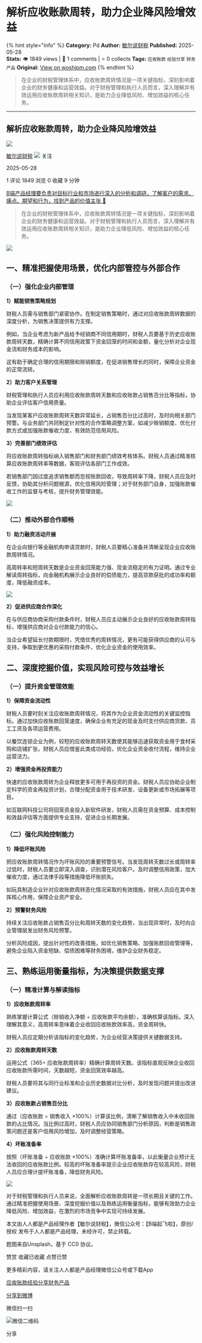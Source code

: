 # 解析应收账款周转，助力企业降风险增效益
{% hint style="info" %}
**Category:** Pd
**Author:** [敏尔说财税](https://www.woshipm.com/u/373488)
**Published:** 2025-05-28  
**Stats:** 👁️ 1849 views | 💬 1 comments | ⭐ 0 collects
**Tags:** `应收账款` `经验分享` `财务产品`
**Original:** [View on woshipm.com](https://www.woshipm.com/pd/6222323.html)
{% endhint %}
> 在企业的财税管理体系中，应收账款周转情况是一项关键指标，深刻影响着企业的财务健康和运营效益。对于财税管理和执行人员而言，深入理解并有效运用应收账款周转相关知识，是助力企业降低风险、增加效益的核心任务。

---

## 解析应收账款周转，助力企业降风险增效益

[![](https://static.woshipm.com/view/woshipm_api_def_20240915085304_8339.jpg?imageView2/1/w/72/h/72/q/100)](https://www.woshipm.com/u/373488)

[敏尔说财税](https://www.woshipm.com/u/373488) ![](https://static.woshipm.com/tag/1101_1@2x.png) 关注

2025-05-28

1 评论 1849 浏览 0 收藏 9 分钟

[B端产品经理要负责对目标行业和市场进行深入的分析和调研，了解客户的需求、痛点、期望和行为，找到产品的价值主张 🔗](https://ke.qidianla.com/courses/bcpm)

> 在企业的财税管理体系中，应收账款周转情况是一项关键指标，深刻影响着企业的财务健康和运营效益。对于财税管理和执行人员而言，深入理解并有效运用应收账款周转相关知识，是助力企业降低风险、增加效益的核心任务。

![](https://image.woshipm.com/2023/04/14/7785da1c-daa1-11ed-aee8-00163e0b5ff3.png)

## 一、精准把握使用场景，优化内部管控与外部合作

### （一）强化企业内部管理

**1）赋能销售策略规划**

财税人员需与销售部门紧密协作。在制定销售策略时，通过对应收账款周转数据的深度分析，为销售决策提供有力支撑。

例如，当企业考虑为新产品给予经销商不同信用期时，财税人员要基于历史应收账款周转天数，精确计算不同信用政策下资金回笼的时间和金额，量化分析对企业现金流和财务成本的影响。

这有助于确定合理的信用期限和赊销额度，在促进销售增长的同时，保障企业资金的正常流转。

**2）助力客户关系管理**

财税管理和执行人员应利用应收账款周转天数和应收账款占销售百分比等指标，协助企业评估客户信用质量。

当发现某客户应收账款周转天数异常延长，占销售百分比过高时，及时向相关部门预警。与业务部门共同制定针对性的合作策略调整方案，如减少赊销额度、优化付款方式或加强账款催收力度，有效防范信用风险。

**3）完善部门绩效评估**

将应收账款周转指标纳入销售部门和财务部门绩效考核体系。财税人员通过精准核算应收账款周转率等数据，客观评估各部门工作成效。

若销售部门因过度追求销售额而忽视账款回收，导致周转率下降，财税人员应及时反馈，协助其分析问题根源，优化信用风险管理；对于财务部门自身，加强账款催收工作的监督与考核，提升财务管理效能。

![](https://image.woshipm.com/wp-files/2025/05/M5SFL1clyHoqbMcqiGne.jpeg)

### （二）推动外部合作顺畅

**1）助力融资活动开展**

在企业向银行等金融机构申请贷款时，财税人员要精心准备并清晰呈现企业应收账款周转情况。

高周转率和短周转天数是企业资金回笼能力强、现金流稳定的有力证明。通过专业解读周转指标，向金融机构展示企业良好的偿债能力，提高贷款获批的成功率和额度，降低融资成本。

![](https://image.woshipm.com/wp-files/2025/05/CFd4SFxzSHmBVZZCUExq.jpeg)

**2）促进供应商合作深化**

在与供应商协商采购付款条件时，财税人员应主动展示企业良好的应收账款周转指标，增强供应商对企业付款能力的信心。

当企业希望延长付款期限时，凭借优秀的周转情况，更有可能获得供应商的认可与支持，争取到更优惠的采购付款条件，优化企业资金的使用效率。

## 二、深度挖掘价值，实现风险可控与效益增长

### （一）提升资金管理效能

**1）保障资金流动性**

财税人员要时刻关注应收账款周转情况，将其作为企业资金流动性的关键监控指标。通过加快应收账款回笼速度，确保企业有充足的现金及时支付供应商货款、员工工资及各项运营费用。

以餐饮连锁企业为例，较短的应收账款周转天数使其能够迅速获取资金用于食材采购和店铺扩张，财税人员应借鉴此类成功经验，优化企业资金收付流程，维持企业运营活力。

**2）增强资金再投资能力**

快速的应收账款周转为企业释放更多可用于再投资的资金。财税人员应协助企业制定科学的资金再投资计划，合理分配资金用于技术研发、设备更新或市场拓展等项目。

如互联网科技公司将回笼资金投入新软件研发，财税人员需在资金预算、成本控制和效益评估等方面提供专业支持，促进企业长期发展。

### （二）强化风险控制能力

**1）降低坏账风险**

把应收账款周转情况作为坏账风险的重要预警信号。当发现周转天数过长或周转率过低时，财税人员要立即深入调查，识别潜在风险客户。及时调整信用政策，加大催收力度，通过法律手段等措施降低坏账损失。

如玩具制造企业针对应收账款周转恶化情况采取的有效措施，财税人员应在其中发挥核心作用，保障企业资产安全。

**2）预警财务风险**

持续关注应收账款占销售百分比和周转天数的变化趋势，当出现异常时，及时向企业管理层发出财务风险预警。

分析风险成因，提出针对性的改善措施，如优化销售策略、加强账款回收管理等，避免企业陷入资金短缺、偿债困难等财务困境，维护企业财务稳定。

## 三、熟练运用衡量指标，为决策提供数据支撑

### （一）精准计算与解读指标

**1）应收账款周转率**

熟练掌握计算公式（赊销收入净额 ÷ 应收账款平均余额），准确核算该指标。深入理解其意义，高周转率意味着企业收回应收账款效率高，资金周转快。

财税人员应定期分析该指标的变化趋势，为企业经营决策提供关键数据支持。

**2）应收账款周转天数**

运用公式（365÷ 应收账款周转率）精确计算周转天数。该指标直观反映企业收回应收账款所需时间，天数越短，资金回笼效率越高。

财税人员要将其与同行业标准和企业历史数据对比分析，及时发现问题并提出改进建议。

**3）应收账款占销售百分比**

通过（应收账款 ÷ 销售收入 ×100%）计算该比例，清晰了解销售收入中未收回账款的占比情况。当比例过高时，财税人员应协同销售部门分析原因，判断是销售政策问题还是客户信用风险增加，及时调整经营策略。

**4）坏账准备率**

按照（坏账准备 ÷ 应收账款 ×100%）准确计算坏账准备率，以此衡量企业预计无法收回的应收账款比例。较高的坏账准备率提示企业应收账款存在较高风险，财税人员应合理计提坏账准备，降低财务风险。

![](https://image.woshipm.com/wp-files/2025/05/mkbA9nWs7EJN6LoExY8w.jpeg)

对于财税管理和执行人员来说，全面解析应收账款周转是一项长期且关键的工作。通过精准把握使用场景、深度挖掘价值以及熟练运用衡量指标，能够有效助力企业降低风险、增加效益，在激烈的市场竞争中实现可持续发展。

本文由人人都是产品经理作者【敏尔说财税】，微信公众号：【B端起飞啦】，原创/授权 发布于人人都是产品经理，未经许可，禁止转载。

题图来自Unsplash，基于 CC0 协议。

赞赏 收藏已收藏 点赞已赞

更多精彩内容，请关注人人都是产品经理微信公众号或下载App

[应收账款](https://www.woshipm.com/tag/%e5%ba%94%e6%94%b6%e8%b4%a6%e6%ac%be)[经验分享](https://www.woshipm.com/tag/%e7%bb%8f%e9%aa%8c%e5%88%86%e4%ba%ab)[财务产品](https://www.woshipm.com/tag/%e8%b4%a2%e5%8a%a1%e4%ba%a7%e5%93%81)

[分享到微博](https://service.weibo.com/share/share.php?appkey=2775287854&title=解析应收账款周转，助力企业降风险增效益&url=https://www.woshipm.com/pd/6222323.html&pic=https://image.woshipm.com/2023/04/14/7785da1c-daa1-11ed-aee8-00163e0b5ff3.png)

微信扫一扫

![微信二维码](https://api.pwmqr.com/qrcode/create/?url=https://www.woshipm.com/pd/6222323.html)

分享